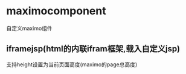 # maximocomponent
自定义maximo组件

## iframejsp(html的内联ifram框架,载入自定义jsp)
支持height设置为当前页面高度(maximo的page总高度)

